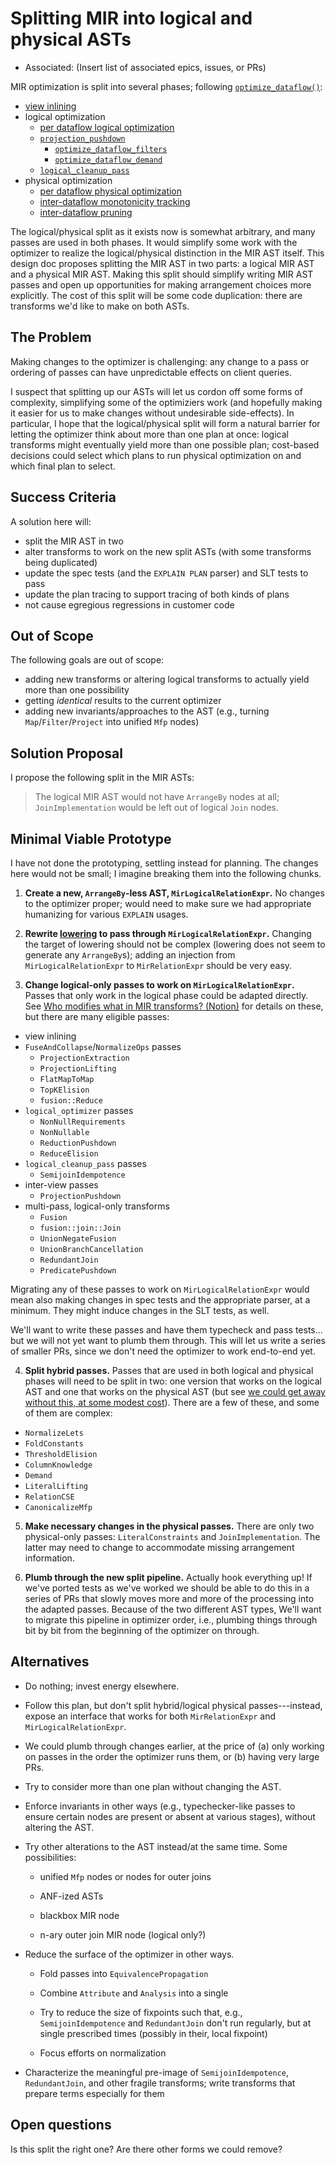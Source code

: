 # Splitting MIR into logical and physical ASTs

- Associated: (Insert list of associated epics, issues, or PRs)

MIR optimization is split into several phases; following [`optimize_dataflow()`](https://github.com/materializeinc/materialize/blob/main/src/transform/src/dataflow.rs#L44):

 - [view inlining](https://github.com/MaterializeInc/materialize/blob/8f5f8df8a08eaab6dffbad6ae71ee70abd57ac70/src/transform/src/dataflow.rs#L49)
 - logical optimization
   + [per dataflow logical optimization](https://github.com/MaterializeInc/materialize/blob/8f5f8df8a08eaab6dffbad6ae71ee70abd57ac70/src/transform/src/dataflow.rs#L52-L57)
   + [`projection_pushdown`](https://github.com/MaterializeInc/materialize/blob/main/src/transform/src/movement/projection_pushdown.rs#L43)
     * [`optimize_dataflow_filters`](https://github.com/MaterializeInc/materialize/blob/8f5f8df8a08eaab6dffbad6ae71ee70abd57ac70/src/transform/src/dataflow.rs#L59)
     * [`optimize_dataflow_demand`](https://github.com/MaterializeInc/materialize/blob/8f5f8df8a08eaab6dffbad6ae71ee70abd57ac70/src/transform/src/dataflow.rs#L66C5-L66C29)
   + [`logical_cleanup_pass`](https://github.com/MaterializeInc/materialize/blob/8f5f8df8a08eaab6dffbad6ae71ee70abd57ac70/src/transform/src/dataflow.rs#L70-L74)
 - physical optimization
   + [per dataflow physical optimization](https://github.com/MaterializeInc/materialize/blob/8f5f8df8a08eaab6dffbad6ae71ee70abd57ac70/src/transform/src/dataflow.rs#L77-L81)
   + [inter-dataflow monotonicity tracking](https://github.com/MaterializeInc/materialize/blob/8f5f8df8a08eaab6dffbad6ae71ee70abd57ac70/src/transform/src/dataflow.rs#L83)
   + [inter-dataflow pruning](https://github.com/MaterializeInc/materialize/blob/8f5f8df8a08eaab6dffbad6ae71ee70abd57ac70/src/transform/src/dataflow.rs#L85-L89)

The logical/physical split as it exists now is somewhat arbitrary, and many passes are used in both phases.
It would simplify some work with the optimizer to realize the logical/physical distinction in the MIR AST itself.
This design doc proposes splitting the MIR AST in two parts: a logical MIR AST and a physical MIR AST.
Making this split should simplify writing MIR AST passes and open up opportunities for making arrangement choices more explicitly.
The cost of this split will be some code duplication: there are transforms we'd like to make on both ASTs.

## The Problem

Making changes to the optimizer is challenging: any change to a pass or ordering of passes can have unpredictable effects on client queries.

I suspect that splitting up our ASTs will let us cordon off some forms of complexity, simplifying some of the optimiziers work (and hopefully making it easier for us to make changes without undesirable side-effects).
In particular, I hope that the logical/physical split will form a natural barrier for letting the optimizer think about more than one plan at once: logical transforms might eventually yield more than one possible plan; cost-based decisions could select which plans to run physical optimization on and which final plan to select.

## Success Criteria

A solution here will:

 - split the MIR AST in two
 - alter transforms to work on the new split ASTs (with some transforms being duplicated)
 - update the spec tests (and the `EXPLAIN PLAN` parser) and SLT tests to pass
 - update the plan tracing to support tracing of both kinds of plans
 - not cause egregious regressions in customer code

## Out of Scope

The following goals are out of scope:

 - adding new transforms or altering logical transforms to actually yield more than one possibility
 - getting _identical_ results to the current optimizer
 - adding new invariants/approaches to the AST (e.g., turning `Map`/`Filter`/`Project` into unified `Mfp` nodes)

## Solution Proposal

I propose the following split in the MIR ASTs:

> The logical MIR AST would not have `ArrangeBy` nodes at all; `JoinImplementation` would be left out of logical `Join` nodes.

## Minimal Viable Prototype

I have not done the prototyping, settling instead for planning. The changes here would not be small; I imagine breaking them into the following chunks.

1. **Create a new, `ArrangeBy`-less AST, `MirLogicalRelationExpr`.** No changes to the optimizer proper; would need to make sure we had appropriate humanizing for various `EXPLAIN` usages.

2. **Rewrite [lowering](https://github.com/materializeinc/materialize/blob/main/src/sql/src/plan/lowering.rs) to pass through `MirLogicalRelationExpr`.** Changing the target of lowering should not be complex (lowering does not seem to generate any `ArrangeBy`s); adding an injection from `MirLogicalRelationExpr` to `MirRelationExpr` should be very easy.

3. **Change logical-only passes to work on `MirLogicalRelationExpr`.** Passes that only work in the logical phase could be adapted directly. See [Who modifies what in MIR transforms? (Notion)](https://www.notion.so/materialize/3529513ff1f642dcb19fe30ac3f1af95?v=b4a02da5974f46a1b98cd36bedaab958) for details on these, but there are many eligible passes:

  - view inlining
  - `FuseAndCollapse`/`NormalizeOps` passes
    + `ProjectionExtraction`
    + `ProjectionLifting`
    + `FlatMapToMap`
    + `TopKElision`
    + `fusion::Reduce`
  - `logical_optimizer` passes
    + `NonNullRequirements`
    + `NonNullable`
    + `ReductionPushdown`
    + `ReduceElision`
  - `logical_cleanup_pass` passes
    + `SemijoinIdempotence`
  - inter-view passes
    + `ProjectionPushdown`
  - multi-pass, logical-only transforms
    + `Fusion`
    + `fusion::join::Join`
    + `UnionNegateFusion`
    + `UnionBranchCancellation`
    + `RedundantJoin`
    + `PredicatePushdown`

Migrating any of these passes to work on `MirLogicalRelationExpr` would mean also making changes in spec tests and the appropriate parser, at a minimum. They might induce changes in the SLT tests, as well.

We'll want to write these passes and have them typecheck and pass tests... but we will not yet want to plumb them through. This will let us write a series of smaller PRs, since we don't need the optimizer to work end-to-end yet.

4. **Split hybrid passes.** Passes that are used in both logical and physical phases will need to be split in two: one version that works on the logical AST and one that works on the physical AST (but see [we could get away without this, at some modest cost](#alternatives)). There are a few of these, and some of them are complex:
  - `NormalizeLets`
  - `FoldConstants`
  - `ThresholdElision`
  - `ColumnKnowledge`
  - `Demand`
  - `LiteralLifting`
  - `RelationCSE`
  - `CanonicalizeMfp`

5. **Make necessary changes in the physical passes.** There are only two physical-only passes: `LiteralConstraints` and `JoinImplementation`. The latter may need to change to accommodate missing arrangement information.

6. **Plumb through the new split pipeline.** Actually hook everything up! If we've ported tests as we've worked we should be able to do this in a series of PRs that slowly moves more and more of the processing into the adapted passes. Because of the two different AST types, We'll want to migrate this pipeline in optimizer order, i.e., plumbing things through bit by bit from the beginning of the optimizer on through.

## Alternatives

- Do nothing; invest energy elsewhere.

- Follow this plan, but don't split hybrid/logical physical passes---instead, expose an interface that works for both `MirRelationExpr` and `MirLogicalRelationExpr`.

- We could plumb through changes earlier, at the price of (a) only working on passes in the order the optimizer runs them, or (b) having very large PRs.

- Try to consider more than one plan without changing the AST.

- Enforce invariants in other ways (e.g., typechecker-like passes to ensure certain nodes are present or absent at various stages), without altering the AST.

- Try other alterations to the AST instead/at the same time. Some possibilities:

  + unified `Mfp` nodes or nodes for outer joins

  + ANF-ized ASTs

  + blackbox MIR node

  + n-ary outer join MIR node (logical only?)

- Reduce the surface of the optimizer in other ways.

  + Fold passes into `EquivalencePropagation`

  + Combine `Attribute` and `Analysis` into a single

  + Try to reduce the size of fixpoints such that, e.g., `SemijoinIdempotence` and `RedundantJoin` don't run regularly, but at single prescribed times (possibly in their, local fixpoint)

  + Focus efforts on normalization

- Characterize the meaningful pre-image of `SemijoinIdempotence`, `RedundantJoin`, and other fragile transforms; write transforms that prepare terms especially for them

## Open questions

Is this split the right one?
Are there other forms we could remove?

